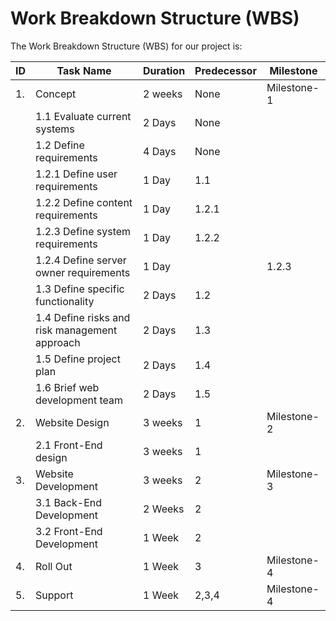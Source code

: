 # Work Breakdown Structure (WBS)

The Work Breakdown Structure (WBS) for our project is:

| ID | Task Name | Duration | Predecessor | Milestone|
| ---|-----------|----------|-------------|----------|
| 1. | Concept | 2 weeks | None | Milestone-1 |
| | 1.1 Evaluate current systems | 2 Days | None | |
| | 1.2 Define requirements | 4 Days | None | |
| |     1.2.1 Define user requirements | 1 Day | 1.1 | |
| |     1.2.2 Define content requirements | 1 Day | 1.2.1 | |
| |     1.2.3 Define system requirements | 1 Day | 1.2.2 | |
| |     1.2.4 Define server owner requirements | 1 Day| | 1.2.3 | |
| | 1.3 Define specific functionality | 2 Days | 1.2 | |
| | 1.4 Define risks and risk management approach | 2 Days | 1.3 | |
| | 1.5 Define project plan | 2 Days | 1.4 | |
| | 1.6 Brief web development team | 2 Days | 1.5 | |
| 2. | Website Design | 3 weeks | 1 | Milestone-2 |
| | 2.1 Front-End design | 3 weeks | 1 | |
| 3. | Website Development | 3 weeks | 2 | Milestone-3 |
| | 3.1 Back-End Development | 2 Weeks | 2 | |
| | 3.2 Front-End Development | 1 Week | 2 | |
| 4. | Roll Out | 1 Week | 3 | Milestone-4 | 
| 5. | Support | 1 Week | 2,3,4 | Milestone-4 |

